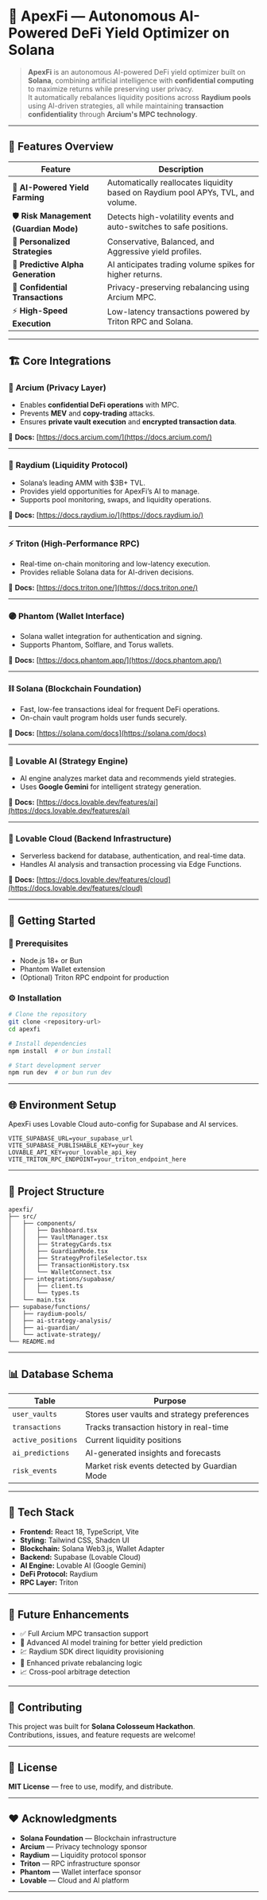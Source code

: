 # 🧠 ApexFi — Autonomous AI-Powered DeFi Yield Optimizer on Solana

> **ApexFi** is an autonomous AI-powered DeFi yield optimizer built on **Solana**, combining artificial intelligence with **confidential computing** to maximize returns while preserving user privacy.  
> It automatically rebalances liquidity positions across **Raydium pools** using AI-driven strategies, all while maintaining **transaction confidentiality** through **Arcium's MPC technology**.

---

## 🌟 Features Overview

| Feature | Description |
|----------|-------------|
| 🤖 **AI-Powered Yield Farming** | Automatically reallocates liquidity based on Raydium pool APYs, TVL, and volume. |
| 🛡️ **Risk Management (Guardian Mode)** | Detects high-volatility events and auto-switches to safe positions. |
| 🎯 **Personalized Strategies** | Conservative, Balanced, and Aggressive yield profiles. |
| 🔮 **Predictive Alpha Generation** | AI anticipates trading volume spikes for higher returns. |
| 🔐 **Confidential Transactions** | Privacy-preserving rebalancing using Arcium MPC. |
| ⚡ **High-Speed Execution** | Low-latency transactions powered by Triton RPC and Solana. |

---

## 🏗️ Core Integrations

### 🔐 **Arcium (Privacy Layer)**
- Enables **confidential DeFi operations** with MPC.
- Prevents **MEV** and **copy-trading** attacks.
- Ensures **private vault execution** and **encrypted transaction data**.

📘 **Docs:** [https://docs.arcium.com/](https://docs.arcium.com/)

---

### 🌊 **Raydium (Liquidity Protocol)**
- Solana’s leading AMM with $3B+ TVL.
- Provides yield opportunities for ApexFi’s AI to manage.
- Supports pool monitoring, swaps, and liquidity operations.

📘 **Docs:** [https://docs.raydium.io/](https://docs.raydium.io/)

---

### ⚡ **Triton (High-Performance RPC)**
- Real-time on-chain monitoring and low-latency execution.
- Provides reliable Solana data for AI-driven decisions.

📘 **Docs:** [https://docs.triton.one/](https://docs.triton.one/)

---

### 🟣 **Phantom (Wallet Interface)**
- Solana wallet integration for authentication and signing.
- Supports Phantom, Solflare, and Torus wallets.

📘 **Docs:** [https://docs.phantom.app/](https://docs.phantom.app/)

---

### ⛓️ **Solana (Blockchain Foundation)**
- Fast, low-fee transactions ideal for frequent DeFi operations.
- On-chain vault program holds user funds securely.

📘 **Docs:** [https://solana.com/docs](https://solana.com/docs)

---

### 🤖 **Lovable AI (Strategy Engine)**
- AI engine analyzes market data and recommends yield strategies.
- Uses **Google Gemini** for intelligent strategy generation.

📘 **Docs:** [https://docs.lovable.dev/features/ai](https://docs.lovable.dev/features/ai)

---

### 💾 **Lovable Cloud (Backend Infrastructure)**
- Serverless backend for database, authentication, and real-time data.
- Handles AI analysis and transaction processing via Edge Functions.

📘 **Docs:** [https://docs.lovable.dev/features/cloud](https://docs.lovable.dev/features/cloud)

---

## 🚀 Getting Started

### 🧱 Prerequisites
- Node.js 18+ or Bun
- Phantom Wallet extension
- (Optional) Triton RPC endpoint for production

### ⚙️ Installation

```bash
# Clone the repository
git clone <repository-url>
cd apexfi

# Install dependencies
npm install  # or bun install

# Start development server
npm run dev  # or bun run dev
```

---

## 🌐 Environment Setup

ApexFi uses Lovable Cloud auto-config for Supabase and AI services.

```
VITE_SUPABASE_URL=your_supabase_url
VITE_SUPABASE_PUBLISHABLE_KEY=your_key
LOVABLE_API_KEY=your_lovable_api_key
VITE_TRITON_RPC_ENDPOINT=your_triton_endpoint_here
```

---

## 📁 Project Structure

```
apexfi/
├── src/
│   ├── components/
│   │   ├── Dashboard.tsx
│   │   ├── VaultManager.tsx
│   │   ├── StrategyCards.tsx
│   │   ├── GuardianMode.tsx
│   │   ├── StrategyProfileSelector.tsx
│   │   ├── TransactionHistory.tsx
│   │   └── WalletConnect.tsx
│   ├── integrations/supabase/
│   │   ├── client.ts
│   │   └── types.ts
│   └── main.tsx
├── supabase/functions/
│   ├── raydium-pools/
│   ├── ai-strategy-analysis/
│   ├── ai-guardian/
│   └── activate-strategy/
└── README.md
```

---

## 📊 Database Schema

| Table | Purpose |
|--------|----------|
| `user_vaults` | Stores user vaults and strategy preferences |
| `transactions` | Tracks transaction history in real-time |
| `active_positions` | Current liquidity positions |
| `ai_predictions` | AI-generated insights and forecasts |
| `risk_events` | Market risk events detected by Guardian Mode |

---

## 🧠 Tech Stack

- **Frontend:** React 18, TypeScript, Vite  
- **Styling:** Tailwind CSS, Shadcn UI  
- **Blockchain:** Solana Web3.js, Wallet Adapter  
- **Backend:** Supabase (Lovable Cloud)  
- **AI Engine:** Lovable AI (Google Gemini)  
- **DeFi Protocol:** Raydium  
- **RPC Layer:** Triton  

---

## 🔮 Future Enhancements

- ✅ Full Arcium MPC transaction support  
- 🤖 Advanced AI model training for better yield prediction  
- 💹 Raydium SDK direct liquidity provisioning  
- 🔐 Enhanced private rebalancing logic  
- 📈 Cross-pool arbitrage detection  

---

## 🤝 Contributing

This project was built for **Solana Colosseum Hackathon**.  
Contributions, issues, and feature requests are welcome!

---

## 📄 License

**MIT License** — free to use, modify, and distribute.

---

## ❤️ Acknowledgments

- **Solana Foundation** — Blockchain infrastructure  
- **Arcium** — Privacy technology sponsor  
- **Raydium** — Liquidity protocol sponsor  
- **Triton** — RPC infrastructure sponsor  
- **Phantom** — Wallet interface sponsor  
- **Lovable** — Cloud and AI platform  

---
